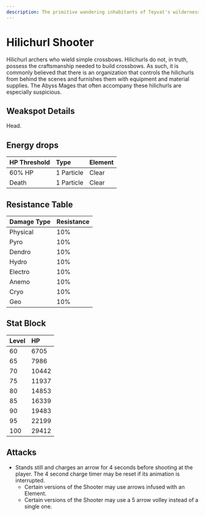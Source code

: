 ```yaml
---
description: The primitive wandering inhabitants of Teyvat's wildernesses..
---
```


# Hilichurl Shooter

Hilichurl archers who wield simple crossbows. Hilichurls do not, in truth, possess the craftsmanship needed to build crossbows. As such, it is commonly believed that there is an organization that controls the hilichurls from behind the scenes and furnishes them with equipment and material supplies. The Abyss Mages that often accompany these hilichurls are especially suspicious.

## Weakspot Details

Head.

## Energy drops

| HP Threshold | Type       | Element |
| :----------- | :--------- | :------ |
| 60% HP       | 1 Particle | Clear  |
| Death        | 1 Particle | Clear  |

## Resistance Table

| Damage Type | Resistance |
| :---------- | :--------- |
| Physical    | 10%        |
| Pyro        | 10%        |
| Dendro      | 10%        |
| Hydro       | 10%        |
| Electro     | 10%        |
| Anemo       | 10%        |
| Cryo        | 10%        |
| Geo         | 10%        |

## Stat Block

| Level | HP    |
| :---- | :---- |
| 60    | 6705  |
| 65    | 7986  |
| 70    | 10442 |
| 75    | 11937 |
| 80    | 14853 |
| 85    | 16339 |
| 90    | 19483 |
| 95    | 22199 |
| 100   | 29412 |

## Attacks

* Stands still and charges an arrow for 4 seconds before shooting at the player. The 4 second charge timer may be reset if its animation is interrupted.
  * Certain versions of the Shooter may use arrows infused with an Element.
  * Certain versions of the Shooter may use a 5 arrow volley instead of a single one.
